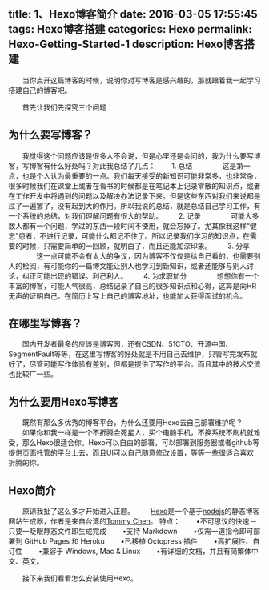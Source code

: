 title: 1、Hexo博客简介
date: 2016-03-05 17:55:45
tags: Hexo博客搭建
categories: Hexo
permalink: Hexo-Getting-Started-1
description: Hexo博客搭建
---
　　当你点开这篇博客的时候，说明你对写博客是感兴趣的，那就跟着我一起学习搭建自己的博客吧。

　　首先让我们先探究三个问题：

## 为什么要写博客？
　　我觉得这个问题应该是很多人不会说，但是心里还是会问的，我为什么要写博客，写博客有什么好处吗？对此我总结了几点：
　　1. 总结
　　　　这是第一点，也是个人认为最重要的一点。我们每天接受的新知识可能非常多，也非常杂，很多时候我们在课堂上或者在看书的时候都是在笔记本上记录零散的知识点，或者在工作开发中将遇到的问题以及解决办法记录下来。但是这些东西对我们来说都是过了一遍罢了，没有起到大的作用。所以我说的总结，就是总结自己学习工作，有一个系统的总结，对我们理解问题有很大的帮助。<!--more-->
　　2. 记录
　　　　可能大多数人都有一个问题，学过的东西一段时间不使用，就会忘掉了。尤其像我这样“健忘”患者，不进行记录，可能什么都记不住了。所以记录我们学习的知识点，在需要的时候，只需要简单的一回顾，就明白了，而且还能加深印象。
　　3. 分享
　　　　这一点可能不会有太大的争议，因为博客不仅仅是给自己看的，也需要别人的检阅，有可能你的一篇博文能让别人也学习到新知识，或者还能够与别人讨论，纠正可能出现的错误。利己利人。
　　4. 为求职加分
　　　　想想你有一个丰富的博客，可能人气很高，总结记录了自己的很多知识点和心得，这算是向HR无声的证明自己。在简历上写上自己的博客地址，也能加大获得面试的机会。

## 在哪里写博客？
　　国内开发者最多的应该是博客园，还有CSDN、51CTO、开源中国、SegmentFault等等，在这里写博客的好处就是不用自己去维护，只管写完发布就好了，尽管可能写作体验有差别，但都是提供了写作的平台。而且其中的技术交流也比较广一些。

## 为什么要用Hexo写博客
　　既然有那么多优秀的博客平台，为什么还要用Hexo去自己部署维护呢？
　　如果你和我一样是一个不折腾会死星人，买个电脑手机，不换系统不刷机就难受，那么Hexo很适合你。Hexo可以自由的部署，可以部署到服务器或者github等提供页面托管的平台上去，而且UI可以自己随意修改设置，等等一些很适合喜欢折腾的你。

## Hexo简介
　　原谅我扯了这么多才开始进入正题。
　　[Hexo](http://hexo.io/)是一个基于[nodejs](http://nodejs.cn/)的静态博客网站生成器，作者是来自台湾的[Tommy Chen](https://github.com/tommy351)。
特点：
　　•不可思议的快速 ─ 只要一眨眼静态文件即生成完成
　　•支持 Markdown
　　•仅需一道指令即可部署到 GitHub Pages 和 Heroku
　　•已移植 Octopress 插件
　　•高扩展性、自订性
　　•兼容于 Windows, Mac & Linux
　　•有详细的文档，并且有简繁体中文、英文。

　　接下来我们看看怎么安装使用Hexo。